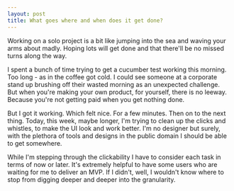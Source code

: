 ```yaml
---
layout: post
title: What goes where and when does it get done?
---
```


Working on a solo project is a bit like jumping into the sea and waving your arms about madly. Hoping lots will get done and that there'll be no missed turns along the way.

I spent a bunch of time trying to get a cucumber test working this morning. Too long - as in the coffee got cold. I could see someone at a corporate stand up brushing off their wasted morning as an unexpected challenge. But when you're making your own product, for yourself, there is no leeway. Because you're not getting paid when you get nothing done.

But I got it working. Which felt nice. For a few minutes. Then on to the next thing. Today, this week, maybe longer, I'm trying to clean up the clicks and whistles, to make the UI look and work better. I'm no designer but surely, with the plethora of tools and designs in the public domain I should be able to get somewhere.

While I'm stepping through the clickability I have to consider each task in terms of now or later. It's extremely helpful to have some users who are waiting for me to deliver an MVP. If I didn't, well, I wouldn't know where to stop from digging deeper and deeper into the granularity.
